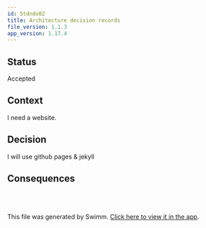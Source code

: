 ```yaml
---
id: 5tdndo02
title: Architecture decision records
file_version: 1.1.3
app_version: 1.17.4
---
```


## Status

Accepted

## Context

I need a website.

## Decision

I will use github pages & jekyll

## Consequences

<br/>

<br/>

This file was generated by Swimm. [Click here to view it in the app](https://app.swimm.io/repos/Z2l0aHViJTNBJTNBbWF0dGptb3JyaXNvbi5naXRodWIuaW8lM0ElM0FtYXR0am1vcnJpc29u/docs/5tdndo02).
